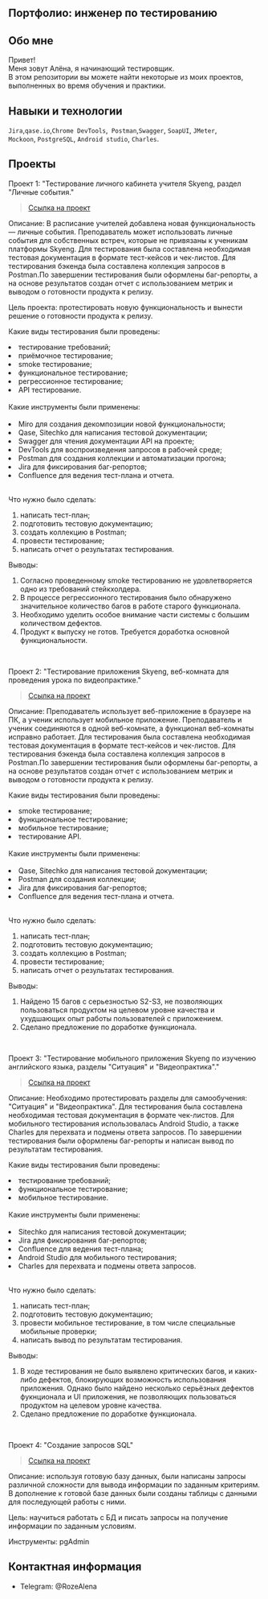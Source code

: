 ## Портфолио: инженер по тестированию

## Обо мне 
Привет!
<br>
Меня зовут Алёна, я начинающий тестировщик. <br>
В этом репозитории вы можете найти некоторые из моих проектов, выполненных во время обучения и практики.
<br>

## Навыки и технологии
``Jira``,``qase.io``,``Chrome DevTools``,`` Postman``,``Swagger``, ``SoapUI``, ``JMeter``, <br>
``Mockoon``, ``PostgreSQL``, ``Android studio``, ``Charles``.

## Проекты
<p> Проект 1: "Тестирование личного кабинета учителя Skyeng, раздел "Личные события."</p>

> <a href="https://github.com/ALENA2406/My-portfolio/tree/main/%D0%9F%D1%80%D0%BE%D0%B5%D0%BA%D1%82%201">Ссылка на проект</a>

Описание: В расписание учителей добавлена новая функциональность — личные события. Преподаватель может использовать личные события для собственных встреч, которые не привязаны к ученикам платформы Skyeng. Для тестирования была составлена необходимая тестовая документация в формате тест-кейсов и чек-листов. Для тестирования бэкенда была составлена коллекция запросов в Postman.По завершении тестирования были оформлены баг-репорты, а на основе результатов создан отчет с использованием метрик и выводом о готовности продукта к релизу.

Цель проекта: протестировать новую функциональность и вынести решение о готовности продукта к релизу.

Какие виды тестирования были проведены:

<li>тестирование требований;</li>
<li>приёмочное тестирование;</li>
<li>smoke тестирование;</li>
<li>функциональное тестирование;</li>
<li>регрессионное тестирование;</li>
<li>API тестирование.</li>

<br>
Какие инструменты были применены:
<br>
<br>
<li>Miro для создания декомпозиции новой функциональности;</li>
<li>Qase, Sitechko для написания тестовой документации;</li>
<li>Swagger для чтения документации API на проекте;</li>
<li>DevTools для воспроизведения запросов в рабочей среде;</li>
<li>Postman для создания коллекции и автоматизации прогона;</li>
<li>Jira для фиксирования баг-репортов;</li>
<li>Confluence для ведения тест-плана и отчета.</li>

<br> 
<p>Что нужно было сделать:<p>
<ol>
  <li>написать тест-план;</li>
  <li>подготовить тестовую документацию;</li>
  <li>создать коллекцию в Postman;</li>
  <li>провести тестирование;</li>
  <li>написать отчет о результатах тестирования.</li>
</ol>

 <p>Выводы:<p>
<ol>
  <li>Согласно проведенному smoke тестированию не удовлетворяется одно из требований стейкхолдера.</li>
  <li>В процессе регрессионного тестирования было обнаружено значительное количество багов в работе старого функционала.</li>
  <li>Необходимо уделить особое внимание части системы с большим количеством дефектов.</li>
  <li>Продукт к выпуску не готов. Требуется доработка основной функциональности.</li>
</ol>
<br> 

<p> Проект 2: "Тестирование приложения Skyеng, веб-комната для проведения урока по видеопрактике."</p>

> <a href="https://github.com/ALENA2406/My-portfolio/tree/main/%D0%9F%D1%80%D0%BE%D0%B5%D0%BA%D1%82%202">Ссылка на проект</a>

Описание: Преподаватель использует веб-приложение в браузере на ПК, а ученик использует мобильное приложение. Преподаватель и ученик соединяются в одной веб-комнате, а функционал веб-комнаты исправно работает. Для тестирования была составлена необходимая тестовая документация в формате тест-кейсов и чек-листов. Для тестирования бэкенда была составлена коллекция запросов в Postman.По завершении тестирования были оформлены баг-репорты, а на основе результатов создан отчет с использованием метрик и выводом о готовности продукта к релизу.

Какие виды тестирования были проведены:

<li>smoke тестирование;</li>
<li>функциональное тестирование;</li>
<li>мобильное тестирование;</li>
<li>тестирование API.</li>

<br>
Какие инструменты были применены:
<br>
<br>
<li>Qase, Sitechko для написания тестовой документации;</li>
<li>Postman для создания коллекции;</li>
<li>Jira для фиксирования баг-репортов;</li>
<li>Confluence для ведения тест-плана и отчета.</li>

<br> 
<p>Что нужно было сделать:<p>
<ol>
  <li>написать тест-план;</li>
  <li>подготовить тестовую документацию;</li>
  <li>создать коллекцию в Postman;</li>
  <li>провести тестирование;</li>
  <li>написать отчет о результатах тестирования.</li>
</ol>

 <p>Выводы:<p>
<ol>
  <li>Найдено 15 багов с серьезностью S2-S3, не позволяющих пользоваться продуктом на целевом уровне качества и ухудшающих опыт работы пользователей с приложением.</li>
  <li>Сделано предложение по доработке функционала.</li>
</ol>
<br> 

<p> Проект 3: "Тестирование мобильного приложения Skyeng по изучению английского языка, разделы "Ситуация" и "Видеопрактика"."</p>

> <a href="https://github.com/ALENA2406/My-portfolio/tree/main/%D0%9F%D1%80%D0%BE%D0%B5%D0%BA%D1%82%203">Ссылка на проект</a>

Описание: Необходимо протестировать разделы для самообучения: "Ситуация" и "Видеопрактика". Для тестирования была составлена необходимая тестовая документация в формате чек-листов. Для мобильного тестирования использовалась Android Studio, а также Charles для перехвата и подмены ответа запросов. По завершении тестирования были оформлены баг-репорты и написан вывод по результатам тестирования.

Какие виды тестирования были проведены:

<li>тестирование требований;</li>
<li>функциональное тестирование;</li>
<li>мобильное тестирование.</li>

<br>
Какие инструменты были применены:
<br>
<br>
<li>Sitechko для написания тестовой документации;</li>
<li>Jira для фиксирования баг-репортов;</li>
<li>Confluence для ведения тест-плана;</li>
<li>Android Studio для мобильного тестирования;</li>
<li>Charles для перехвата и подмены ответа запросов.</li>
<br> 
<p>Что нужно было сделать:<p>
<ol>
  <li>написать тест-план;</li>
  <li>подготовить тестовую документацию;</li>
  <li>провести мобильное тестирование, в том числе специальные мобильные проверки;</li>
  <li>написать вывод по результатам тестирования.</li>
</ol>

 <p>Выводы:<p>
<ol>
  <li>В ходе тестирования не было выявлено критических багов, и каких-либо дефектов, блокирующих возможность использования приложения. Однако было найдено несколько серьёзных дефектов фукнционала и UI приложения, не позволяющих пользоваться продуктом на целевом уровне качества.</li>
  <li>Сделано предложение по доработке функционала.</li>
</ol>
<br>

<p> Проект 4: "Создание запросов SQL" </p>

> <a href="https://drive.google.com/file/d/1IkyBIc56a7ETsNo1cQxbKac8IM2azFin/view?usp=sharing">Ссылка на проект</a>

Описание: используя готовую базу данных, были написаны запросы различной сложности для вывода информации по заданным критериям. В дополнение к готовой базе данных были созданы таблицы с данными для последующей работы с ними.

Цель: научиться работать с БД и писать запросы на получение информации по заданным условиям.

Инструменты: pgAdmin
<br> 

## Контактная информация
- Telegram: @RozeAlena
